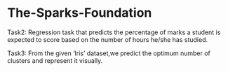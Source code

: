 # The-Sparks-Foundation
Task2:
Regression task that predicts the percentage of marks a student is expected to score based on the number of hours he/she has studied. 




Task3:
From the given ‘Iris’ dataset,we predict the optimum number of clusters and represent it visually.
